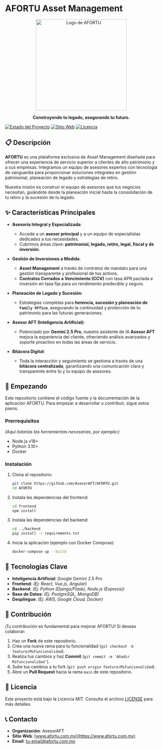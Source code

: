 # AFORTU Asset Management

<div align="center">
  <img src="https://raw.githubusercontent.com/AsesorAFT/AFORTU/main/logo.png" alt="Logo de AFORTU" width="300"/>
</div>

<div align="center">
  
**Construyendo tu legado, asegurando tu futuro.**

</div>

[![Estado del Proyecto](https://img.shields.io/badge/Estado-Activo-success)](https://github.com/AsesorAFT/AFORTU)
[![Sitio Web](https://img.shields.io/badge/Sitio_Web-afortu.com.mx-blue)](https://www.afortu.com.mx)
[![Licencia](https://img.shields.io/badge/Licencia-MIT-lightgrey.svg)](LICENSE)

## 📋 Descripción

**AFORTU** es una plataforma exclusiva de Asset Management diseñada para ofrecer una experiencia de servicio superior a clientes de alto patrimonio y a sus empresas. Integramos un equipo de asesores expertos con tecnología de vanguardia para proporcionar soluciones integrales en gestión patrimonial, planeación de legado y estrategias de retiro.

Nuestra misión es construir el equipo de asesores que tus negocios necesitan, guiándote desde la planeación inicial hasta la consolidación de tu retiro y la sucesión de tu legado.

## ✨ Características Principales

- **Asesoría Integral y Especializada**:
  - Accede a un **asesor principal** y a un equipo de especialistas dedicados a tus necesidades.
  - Cubrimos áreas clave: **patrimonial, legado, retiro, legal, fiscal y de inversión**.

- **Gestión de Inversiones a Medida**:
  - **Asset Management** a través de contratos de mandato para una gestión transparente y profesional de tus activos.
  - **Contratos Cerrados a Vencimiento (CCV)** con tasa APR pactada e inversión en tasa fija para un rendimiento predecible y seguro.

- **Planeación de Legado y Sucesión**:
  - Estrategias completas para **herencia, sucesión y planeación de `Family Office`**, asegurando la continuidad y protección de tu patrimonio para las futuras generaciones.

- **Asesor AFT (Inteligencia Artificial)**:
  - Potenciado por **Gemini 2.5 Pro**, nuestro asistente de IA **Asesor AFT** mejora la experiencia del cliente, ofreciendo análisis avanzados y soporte proactivo en todas las áreas de servicio.

- **Bitácora Digital**:
  - Toda la interacción y seguimiento se gestiona a través de una **bitácora centralizada**, garantizando una comunicación clara y transparente entre tú y tu equipo de asesores.

## 🚀 Empezando

Este repositorio contiene el código fuente y la documentación de la aplicación AFORTU. Para empezar a desarrollar o contribuir, sigue estos pasos.

### Prerrequisitos

*(Aquí listarías las herramientas necesarias, por ejemplo:)*
- Node.js v18+
- Python 3.10+
- Docker

### Instalación

1. Clona el repositorio:
   ```bash
   git clone https://github.com/AsesorAFT/AFORTU.git
   cd AFORTU
   ```

2. Instala las dependencias del frontend:
   ```bash
   cd frontend
   npm install
   ```

3. Instala las dependencias del backend:
   ```bash
   cd ../backend
   pip install -r requirements.txt
   ```

4. Inicia la aplicación (ejemplo con Docker Compose):
   ```bash
   docker-compose up --build
   ```

## 🔧 Tecnologías Clave

- **Inteligencia Artificial**: Google Gemini 2.5 Pro
- **Frontend**: *(Ej: React, Vue.js, Angular)*
- **Backend**: *(Ej: Python (Django/Flask), Node.js (Express))*
- **Base de Datos**: *(Ej: PostgreSQL, MongoDB)*
- **Despliegue**: *(Ej: AWS, Google Cloud, Docker)*

## 👥 Contribución

¡Tu contribución es fundamental para mejorar AFORTU! Si deseas colaborar:

1. Haz un **Fork** de este repositorio.
2. Crea una nueva rama para tu funcionalidad (`git checkout -b feature/MiFuncionalidad`).
3. Realiza tus cambios y haz **Commit** (`git commit -m 'Añadir MiFuncionalidad'`).
4. Sube tus cambios a tu fork (`git push origin feature/MiFuncionalidad`).
5. Abre un **Pull Request** hacia la rama `main` de este repositorio.

## 📄 Licencia

Este proyecto está bajo la Licencia MIT. Consulta el archivo [LICENSE](LICENSE) para más detalles.

## 📞 Contacto

- **Organización**: AsesorAFT
- **Sitio Web**: [www.afortu.com.mx](https://www.afortu.com.mx)
- **Email**: [tu-email@afortu.com.mx](mailto:tu-email@afortu.com.mx)